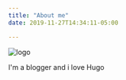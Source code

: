 ```yaml
---
title: "About me"
date: 2019-11-27T14:34:11-05:00

---
```

![logo](/img/days-inn-thunderbay-logo.png)

I'm a blogger and i love Hugo
